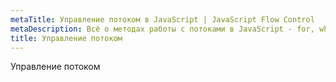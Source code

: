 ```yaml
---
metaTitle: Управление потоком в JavaScript | JavaScript Flow Control
metaDescription: Всё о методах работы с потоками в JavaScript - for, while, for-in, for-of и так далее | База знаний PurpleSchool
title: Управление потоком
---
```


Управление потоком
